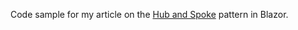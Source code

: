 Code sample for my article on the [Hub and Spoke](https://thatstatsguy.github.io/blog/2023/Hub-and-Spoke-Pattern-Part-2/) pattern in Blazor.